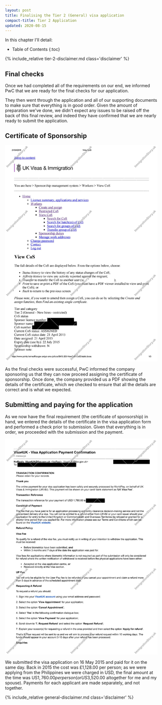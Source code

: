 ```yaml
---
layout: post
title: Finalising the Tier 2 (General) visa application
compact-title: Tier 2 Application
updated: 2020-08-15
---
```


In this chapter I'll detail:

* Table of Contents
{:toc}

{% include_relative tier-2-disclaimer.md class='disclaimer' %}

## Final checks
Once we had completed all of the requirements on our end, we informed PwC that we are ready for the final checks for our application.

They then went through the application and all of our supporting documents to make sure that everything is in good order. Given the amount of preparation we've done, we didn't expect any issues to be raised off the back of this final review, and indeed they have confirmed that we are nearly ready to submit the application.

## Certificate of Sponsorship
![Certificate of Sponsorship, first page](/assets/certificate-of-sponsorship.jpg)

As the final checks were successful, PwC informed the company sponsoring us that they can now proceed assigning the certificate of sponsorship. Once done, the company provided us a PDF showing the details of the certificate, which we checked to ensure that all the details are correct and is what we expected.

## Submitting and paying for the application
As we now have the final requirement (the certificate of sponsorship) in hand, we entered the details of the certificate in the visa application form and performed a check prior to submission. Given that everything is in order, we proceeded with the submission and the payment.

![Visa Application Payment, main applicant](/assets/visa-application-payment-main-applicant.jpg)

We submitted the visa application on 16 May 2015 and paid for it on the same day. Back in 2015 the cost was £1,128.00 per person; as we were applying from the Philippines we were charged in USD, the final amount at the time was US$‎1,760.00 per person (or US$3,520.00 altogether for me and my spouse). Payments for each applicant are made separately, and not together.

{% include_relative general-disclaimer.md class='disclaimer' %}